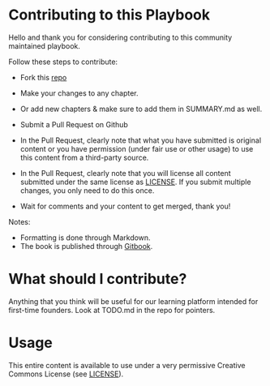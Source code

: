 # Contributing to this Playbook

Hello and thank you for considering contributing to this community maintained playbook. 

Follow these steps to contribute:

* Fork this [repo](https://github.com/svlabs/playbook)
* Make your changes to any chapter.
* Or add new chapters & make sure to add them in SUMMARY.md as well.
* Submit a Pull Request on Github

* In the Pull Request, clearly note that what you have submitted is original content or you have permission (under fair use or other usage) to use this content from a third-party source.
* In the Pull Request, clearly note that you will license all content submitted under the same license as [LICENSE](LICENSE.md). If you submit multiple changes, you only need to do this once.

* Wait for comments and your content to get merged, thank you!

Notes:

* Formatting is done through Markdown.
* The book is published through [Gitbook](https://www.gitbook.com).

# What should I contribute?

Anything that you think will be useful for our learning platform intended for first-time founders. Look at TODO.md in the repo for pointers.

# Usage
This entire content is available to use under a very permissive Creative Commons License (see [LICENSE](LICENSE.md)).